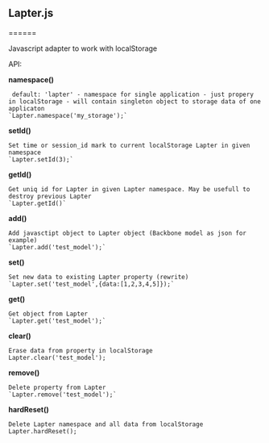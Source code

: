 ## **Lapter.js**
======

Javascript adapter to work with localStorage

API:

**namespace()**

	 default: 'lapter' - namespace for single application - just propery in localStorage - will contain singleton object to storage data of one applicaton
	`Lapter.namespace('my_storage');`
    

**setId()**

	Set time or session_id mark to current localStorage Lapter in given namespace
    `Lapter.setId(3);`


**getId()**

	Get uniq id for Lapter in given Lapter namespace. May be usefull to destroy previous Lapter
    `Lapter.getId()`
    

**add()**

	Add javasctipt object to Lapter object (Backbone model as json for example)
	`Lapter.add('test_model');`
    

**set()**

	Set new data to existing Lapter property (rewrite)
	`Lapter.set('test_model',{data:[1,2,3,4,5]});`
    

**get()**

	Get object from Lapter
    `Lapter.get('test_model');`
    

**clear()**

	Erase data from property in localStorage
	Lapter.clear('test_model');
    

**remove()**

	Delete property from Lapter
    `Lapter.remove('test_model');`
    

 **hardReset()**

 	Delete Lapter namespace and all data from localStorage
 	Lapter.hardReset();